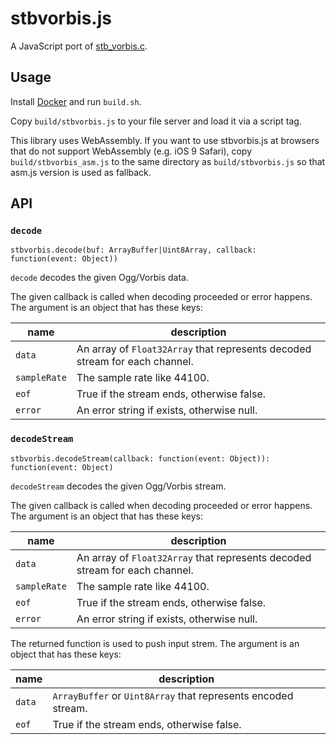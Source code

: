 # stbvorbis.js

A JavaScript port of [stb_vorbis.c](https://github.com/nothings/stb).

## Usage

Install [Docker](https://www.docker.com/) and run `build.sh`.

Copy `build/stbvorbis.js` to your file server and load it via a script tag.

This library uses WebAssembly. If you want to use stbvorbis.js at browsers that do not support WebAssembly (e.g. iOS 9 Safari), copy `build/stbvorbis_asm.js` to the same directory as `build/stbvorbis.js` so that asm.js version is used as fallback.

## API

### `decode`

```
stbvorbis.decode(buf: ArrayBuffer|Uint8Array, callback: function(event: Object))
```

`decode` decodes the given Ogg/Vorbis data.

The given callback is called when decoding proceeded or error happens. The argument is an object that has these keys:

| name | description |
| --- | --- |
| `data`       | An array of `Float32Array` that represents decoded stream for each channel. |
| `sampleRate` | The sample rate like 44100. |
| `eof`        | True if the stream ends, otherwise false. |
| `error`      | An error string if exists, otherwise null. |

### `decodeStream`

```
stbvorbis.decodeStream(callback: function(event: Object)): function(event: Object)
```

`decodeStream` decodes the given Ogg/Vorbis stream.

The given callback is called when decoding proceeded or error happens. The argument is an object that has these keys:

| name | description |
| --- | --- |
| `data`       | An array of `Float32Array` that represents decoded stream for each channel. |
| `sampleRate` | The sample rate like 44100. |
| `eof`        | True if the stream ends, otherwise false. |
| `error`      | An error string if exists, otherwise null. |

The returned function is used to push input strem. The argument is an object that has these keys:

| name | description |
| --- | --- |
| `data` | `ArrayBuffer` or `Uint8Array` that represents encoded stream. |
| `eof`  | True if the stream ends, otherwise false. |

